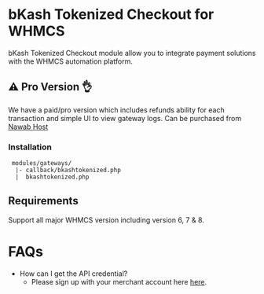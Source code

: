 # bKash Tokenized Checkout for WHMCS

bKash Tokenized Checkout module allow you to integrate payment solutions with the WHMCS automation platform.

## ⚠️ Pro Version 👌
We have a paid/pro version which includes refunds ability for each transaction and simple UI to view gateway logs. Can be purchased from [Nawab Host](https://my.nawabhost.com/cart.php?a=add&pid=164)


### Installation

```
 modules/gateways/
  |- callback/bkashtokenized.php
  |  bkashtokenized.php
```

## Requirements

Support all major WHMCS version including version 6, 7 & 8.


# FAQs

- How can I get the API credential?
    - Please sign up with your merchant account here [here](https://pgw-integration.bkash.com/).
